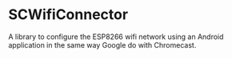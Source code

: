 # SCWifiConnector
A library to configure the ESP8266 wifi network using an Android application in the same way Google do with Chromecast.
